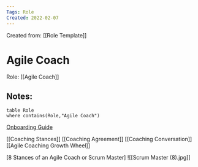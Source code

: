 ```yaml
---
Tags: Role
Created: 2022-02-07
---
```

Created from: [[Role Template]]

# Agile Coach 
Role: [[Agile Coach]]
## Notes:
```dataview
table Role
where contains(Role,"Agile Coach")
```

[Onboarding Guide](https://docs.google.com/presentation/d/1gfVnXFRp3GtMY6pMZEN5rQ6HQvmsFAXWqHdNAeG1hbI/edit#slide=id.p)

[[Coaching Stances]]
[[Coaching Agreement]]
[[Coaching Conversation]]
[[Agile Coaching Growth Wheel]]

[8 Stances of an Agile Coach or Scrum Master]
![[Scrum Master (8).jpg]]